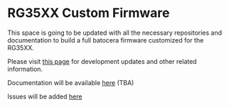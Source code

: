 # RG35XX Custom Firmware

This space is going to be updated with all the necessary repositories and documentation to build a full batocera firmware customized for the RG35XX.

Please visit [this page](https://ko-fi.com/acmeplus) for development updates and other related information.

Documentation will be available [here](https://rg35xx-cfw.github.io) (TBA)

Issues will be added [here](https://github.com/rg35xx-cfw/rg35xx-cfw.github.io/issues)

